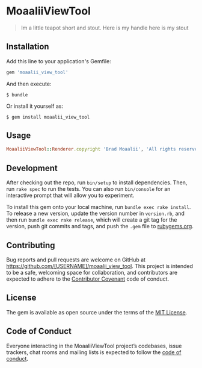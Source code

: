 # MoaaliiViewTool

> Im a little teapot short and stout. Here is my handle here is my stout

## Installation

Add this line to your application's Gemfile:

```ruby
gem 'moaalii_view_tool'
```

And then execute:

    $ bundle

Or install it yourself as:

    $ gem install moaalii_view_tool

## Usage

```ruby
MoaaliiViewTool::Renderer.copyright 'Brad Moaalii', 'All rights reserved'
```
## Development

After checking out the repo, run `bin/setup` to install dependencies. Then, run `rake spec` to run the tests. You can also run `bin/console` for an interactive prompt that will allow you to experiment.

To install this gem onto your local machine, run `bundle exec rake install`. To release a new version, update the version number in `version.rb`, and then run `bundle exec rake release`, which will create a git tag for the version, push git commits and tags, and push the `.gem` file to [rubygems.org](https://rubygems.org).

## Contributing

Bug reports and pull requests are welcome on GitHub at https://github.com/[USERNAME]/moaalii_view_tool. This project is intended to be a safe, welcoming space for collaboration, and contributors are expected to adhere to the [Contributor Covenant](http://contributor-covenant.org) code of conduct.

## License

The gem is available as open source under the terms of the [MIT License](http://opensource.org/licenses/MIT).

## Code of Conduct

Everyone interacting in the MoaaliiViewTool project’s codebases, issue trackers, chat rooms and mailing lists is expected to follow the [code of conduct](https://github.com/[USERNAME]/moaalii_view_tool/blob/master/CODE_OF_CONDUCT.md).
